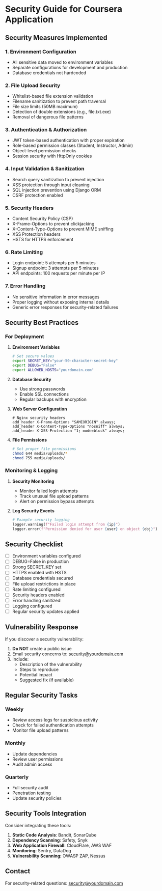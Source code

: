 # Security Guide for Coursera Application

## Security Measures Implemented

### 1. Environment Configuration
- All sensitive data moved to environment variables
- Separate configurations for development and production
- Database credentials not hardcoded

### 2. File Upload Security
- Whitelist-based file extension validation
- Filename sanitization to prevent path traversal
- File size limits (50MB maximum)
- Detection of double extensions (e.g., file.txt.exe)
- Removal of dangerous file patterns

### 3. Authentication & Authorization
- JWT token-based authentication with proper expiration
- Role-based permission classes (Student, Instructor, Admin)
- Object-level permission checks
- Session security with HttpOnly cookies

### 4. Input Validation & Sanitization
- Search query sanitization to prevent injection
- XSS protection through input cleaning
- SQL injection prevention using Django ORM
- CSRF protection enabled

### 5. Security Headers
- Content Security Policy (CSP)
- X-Frame-Options to prevent clickjacking
- X-Content-Type-Options to prevent MIME sniffing
- XSS Protection headers
- HSTS for HTTPS enforcement

### 6. Rate Limiting
- Login endpoint: 5 attempts per 5 minutes
- Signup endpoint: 3 attempts per 5 minutes
- API endpoints: 100 requests per minute per IP

### 7. Error Handling
- No sensitive information in error messages
- Proper logging without exposing internal details
- Generic error responses for security-related failures

## Security Best Practices

### For Deployment

1. **Environment Variables**
   ```bash
   # Set secure values
   export SECRET_KEY="your-50-character-secret-key"
   export DEBUG="False"
   export ALLOWED_HOSTS="yourdomain.com"
   ```

2. **Database Security**
   - Use strong passwords
   - Enable SSL connections
   - Regular backups with encryption

3. **Web Server Configuration**
   ```nginx
   # Nginx security headers
   add_header X-Frame-Options "SAMEORIGIN" always;
   add_header X-Content-Type-Options "nosniff" always;
   add_header X-XSS-Protection "1; mode=block" always;
   ```

4. **File Permissions**
   ```bash
   # Set proper file permissions
   chmod 644 media/uploads/*
   chmod 755 media/uploads/
   ```

### Monitoring & Logging

1. **Security Monitoring**
   - Monitor failed login attempts
   - Track unusual file upload patterns
   - Alert on permission bypass attempts

2. **Log Security Events**
   ```python
   # Example security logging
   logger.warning(f"Failed login attempt from {ip}")
   logger.error(f"Permission denied for user {user} on object {obj}")
   ```

## Security Checklist

- [ ] Environment variables configured
- [ ] DEBUG=False in production
- [ ] Strong SECRET_KEY set
- [ ] HTTPS enabled with HSTS
- [ ] Database credentials secured
- [ ] File upload restrictions in place
- [ ] Rate limiting configured
- [ ] Security headers enabled
- [ ] Error handling sanitized
- [ ] Logging configured
- [ ] Regular security updates applied

## Vulnerability Response

If you discover a security vulnerability:

1. **Do NOT** create a public issue
2. Email security concerns to: security@yourdomain.com
3. Include:
   - Description of the vulnerability
   - Steps to reproduce
   - Potential impact
   - Suggested fix (if available)

## Regular Security Tasks

### Weekly
- Review access logs for suspicious activity
- Check for failed authentication attempts
- Monitor file upload patterns

### Monthly
- Update dependencies
- Review user permissions
- Audit admin access

### Quarterly
- Full security audit
- Penetration testing
- Update security policies

## Security Tools Integration

Consider integrating these tools:

1. **Static Code Analysis**: Bandit, SonarQube
2. **Dependency Scanning**: Safety, Snyk
3. **Web Application Firewall**: CloudFlare, AWS WAF
4. **Monitoring**: Sentry, DataDog
5. **Vulnerability Scanning**: OWASP ZAP, Nessus

## Contact

For security-related questions: security@yourdomain.com